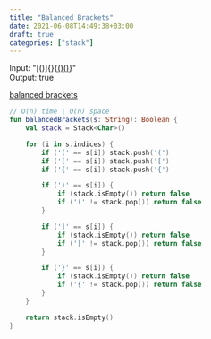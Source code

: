 ```yaml
---
title: "Balanced Brackets"
date: 2021-06-08T14:49:38+03:00
draft: true
categories: ["stack"]
---
```


Input: "[()]{}{[()()]()}" \
Output: true

[balanced brackets](https://github.com/solairerove/algs4-leprosorium/blob/master/src/main/kotlin/com/github/solairerove/algs4/leprosorium/stack/BalancedBrackets.kt)

```kotlin
// O(n) time | O(n) space
fun balancedBrackets(s: String): Boolean {
    val stack = Stack<Char>()

    for (i in s.indices) {
        if ('(' == s[i]) stack.push('(')
        if ('[' == s[i]) stack.push('[')
        if ('{' == s[i]) stack.push('{')

        if (')' == s[i]) {
            if (stack.isEmpty()) return false
            if ('(' != stack.pop()) return false
        }

        if (']' == s[i]) {
            if (stack.isEmpty()) return false
            if ('[' != stack.pop()) return false
        }

        if ('}' == s[i]) {
            if (stack.isEmpty()) return false
            if ('{' != stack.pop()) return false
        }
    }

    return stack.isEmpty()
}
```

